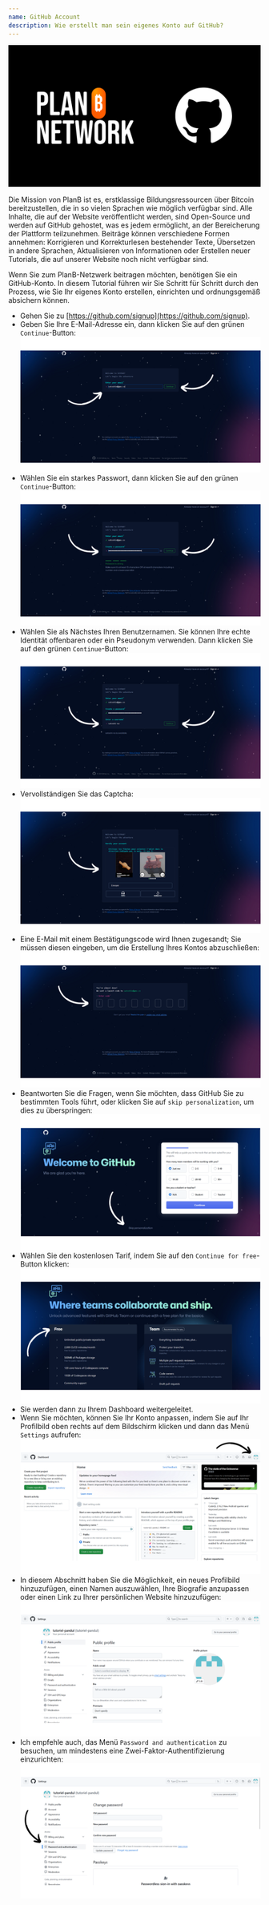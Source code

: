 ```yaml
---
name: GitHub Account
description: Wie erstellt man sein eigenes Konto auf GitHub?
---
```

![github](assets/cover.webp)

Die Mission von PlanB ist es, erstklassige Bildungsressourcen über Bitcoin bereitzustellen, die in so vielen Sprachen wie möglich verfügbar sind. Alle Inhalte, die auf der Website veröffentlicht werden, sind Open-Source und werden auf GitHub gehostet, was es jedem ermöglicht, an der Bereicherung der Plattform teilzunehmen. Beiträge können verschiedene Formen annehmen: Korrigieren und Korrekturlesen bestehender Texte, Übersetzen in andere Sprachen, Aktualisieren von Informationen oder Erstellen neuer Tutorials, die auf unserer Website noch nicht verfügbar sind.

Wenn Sie zum PlanB-Netzwerk beitragen möchten, benötigen Sie ein GitHub-Konto. In diesem Tutorial führen wir Sie Schritt für Schritt durch den Prozess, wie Sie Ihr eigenes Konto erstellen, einrichten und ordnungsgemäß absichern können.

- Gehen Sie zu [https://github.com/signup](https://github.com/signup).
- Geben Sie Ihre E-Mail-Adresse ein, dann klicken Sie auf den grünen `Continue`-Button:
![github](assets/1.webp)
- Wählen Sie ein starkes Passwort, dann klicken Sie auf den grünen `Continue`-Button:
![github](assets/2.webp)
- Wählen Sie als Nächstes Ihren Benutzernamen. Sie können Ihre echte Identität offenbaren oder ein Pseudonym verwenden. Dann klicken Sie auf den grünen `Continue`-Button:
![github](assets/3.webp)
- Vervollständigen Sie das Captcha:
![github](assets/4.webp)
- Eine E-Mail mit einem Bestätigungscode wird Ihnen zugesandt; Sie müssen diesen eingeben, um die Erstellung Ihres Kontos abzuschließen:
![github](assets/5.webp)
- Beantworten Sie die Fragen, wenn Sie möchten, dass GitHub Sie zu bestimmten Tools führt, oder klicken Sie auf `skip personalization`, um dies zu überspringen:
![github](assets/6.webp)
- Wählen Sie den kostenlosen Tarif, indem Sie auf den `Continue for free`-Button klicken:
![github](assets/7.webp)
- Sie werden dann zu Ihrem Dashboard weitergeleitet.
- Wenn Sie möchten, können Sie Ihr Konto anpassen, indem Sie auf Ihr Profilbild oben rechts auf dem Bildschirm klicken und dann das Menü `Settings` aufrufen:
![github](assets/8.webp)
- In diesem Abschnitt haben Sie die Möglichkeit, ein neues Profilbild hinzuzufügen, einen Namen auszuwählen, Ihre Biografie anzupassen oder einen Link zu Ihrer persönlichen Website hinzuzufügen:
![github](assets/9.webp)
- Ich empfehle auch, das Menü `Password and authentication` zu besuchen, um mindestens eine Zwei-Faktor-Authentifizierung einzurichten:
![github](assets/10.webp)